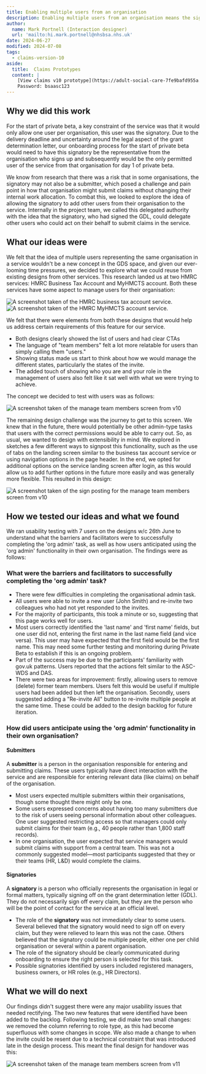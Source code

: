 ```yaml
---
title: Enabling multiple users from an organisation
description: Enabling multiple users from an organisation means the signatory doesn't have to be the only submitter.  
author:
  name: Mark Portnell (Interaction designer)
  url: 'mailto:hi.mark.portnell@nhsbsa.nhs.uk'
date: 2024-06-27
modified: 2024-07-08
tags:
  - claims-version-10
aside:
  title:  Claims Prototypes
  content: |
    [View claims v10 prototype](https://adult-social-care-7fe9bafd955a.herokuapp.com/claims/prototypes/design/v10/) 
    Password: bsaasc123
---
```


## Why we did this work

For the start of private beta, a key constraint of the service was that it would only allow one user per organisation, this user was the signatory. Due to the delivery deadline and uncertainty around the legal aspect of the grant determination letter, our onboarding process for the start of private beta would need to have this signatory be the representative from the organisation who signs up and subsequently would be the only permitted user of the service from that organisation for day 1 of private beta. 

We know from research that there was a risk that in some organisations, the signatory may not also be a submitter, which posed a challenge and pain point in how that organisation might submit claims without changing their internal work allocation. To combat this, we looked to explore the idea of allowing the signatory to add other users from their organisation to the service. Internally in the project team, we called this delegated authority with the idea that the signatory, who had signed the GDL, could delegate other users who could act on their behalf to submit claims in the service.

## What our ideas were
We felt that the idea of multiple users representing the same organisation in a service wouldn't be a new concept in the GDS space, and given our ever-looming time pressures, we decided to explore what we could reuse from existing designs from other services. This research landed us at two HMRC services: HMRC Business Tax Account and MyHMCTS account. Both these services have some aspect to manage users for their organisation:

![A screenshot taken of the HMRC business tax account service.](business-tax-account.jpg "HMRC Business tax account")
![A screenshot taken of the HMRC MyHMCTS account service.](my-HMCTS-account.jpg "HMRC MyHMCTS account")

We felt that there were elements from both these designs that would help us address certain requirements of this feature for our service. 
- Both designs clearly showed the list of users and had clear CTAs
- The language of "team members" felt a lot more relatable for users than simply calling them "users."
- Showing status made us start to think about how we would manage the different states, particularly the states of the invite.
- The added touch of showing who you are and your role in the management of users also felt like it sat well with what we were trying to achieve.

The concept we decided to test with users was as follows:

![A screenshot taken of the manage team members screen from v10](v10-org-admin.png "v10 of the manage team members screen")

The remaining design challenge was the journey to get to this screen. We knew that in the future, there would potentially be other admin-type tasks that users with the correct permissions would be able to carry out. So, as usual, we wanted to design with extensibility in mind. We explored in sketches a few different ways to signpost this functionality, such as the use of tabs on the landing screen similar to the business tax account service or using navigation options in the page header. In the end, we opted for additional options on the service landing screen after login, as this would allow us to add further options in the future more easily and was generally more flexible. This resulted in this design:

![A screenshot taken of the sign posting for the manage team members screen from v10](org-admin-signposting.png "v10 showing the signposting screen")

## How we tested our ideas and what we found
We ran usability testing with 7 users on the designs w/c 26th June to understand what the barriers and facilitators were to successfully completing the 'org admin' task, as well as how users anticipated using the 'org admin' functionality in their own organisation. The findings were as follows:

### What were the barriers and facilitators to successfully completing the 'org admin' task?
- There were few difficulties in completing the organisational admin task.
- All users were able to invite a new user (John Smith) and re-invite two colleagues who had not yet responded to the invites.
- For the majority of participants, this took a minute or so, suggesting that this page works well for users.
- Most users correctly identified the 'last name' and 'first name' fields, but one user did not, entering the first name in the last name field (and vice versa). This user may have expected that the first field would be the first name. This may need some further testing and monitoring during Private Beta to establish if this is an ongoing problem.
- Part of the success may be due to the participants' familiarity with gov.uk patterns. Users reported that the actions felt similar to the ASC-WDS and DAS.
- There were two areas for improvement: firstly, allowing users to remove (delete) former team members. Users felt this would be useful if multiple users had been added but then left the organisation. Secondly, users suggested adding a "Re-invite All" button to re-invite multiple people at the same time. These could be added to the design backlog for future iteration.

### How did users anticipate using the 'org admin' functionality in their own organisation?

#### Submitters
A **submitter** is a person in the organisation responsible for entering and submitting claims. These users typically have direct interaction with the service and are responsible for entering relevant data (like claims) on behalf of the organisation.

- Most users expected multiple submitters within their organisations, though some thought there might only be one.
- Some users expressed concerns about having too many submitters due to the risk of users seeing personal information about other colleagues. One user suggested restricting access so that managers could only submit claims for their team (e.g., 40 people rather than 1,800 staff records).
- In one organisation, the user expected that service managers would submit claims with support from a central team. This was not a commonly suggested model—most participants suggested that they or their teams (HR, L&D) would complete the claims.

#### Signatories
A **signatory** is a person who officially represents the organisation in legal or formal matters, typically signing off on the grant determination letter (GDL). They do not necessarily sign off every claim, but they are the person who will be the point of contact for the service at an official level.

- The role of the **signatory** was not immediately clear to some users. Several believed that the signatory would need to sign off on every claim, but they were relieved to learn this was not the case. Others believed that the signatory could be multiple people, either one per child organisation or several within a parent organisation.
- The role of the signatory should be clearly communicated during onboarding to ensure the right person is selected for this task.
- Possible signatories identified by users included registered managers, business owners, or HR roles (e.g., HR Directors).

## What we will do next
Our findings didn't suggest there were any major usability issues that needed rectifying. The two new features that were identified have been added to the backlog. Following testing, we did make two small changes: we removed the column referring to role type, as this had become superfluous with some changes in scope. We also made a change to when the invite could be resent due to a technical constraint that was introduced late in the design process. This meant the final design for handover was this:

![A screenshot taken of the manage team members screen from v11](v11-org-admin.png "v11 of the manage team members screen")




